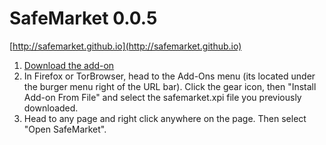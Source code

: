 # SafeMarket 0.0.5

[http://safemarket.github.io](http://safemarket.github.io)

1. [Download the add-on](https://github.com/SafeMarket/SafeMarket/raw/0.0.5/builds/safemarket-0.0.5.xpi?raw=true)
2. In Firefox or TorBrowser, head to the Add-Ons menu (its located under the burger menu right of the URL bar).
Click the gear icon, then "Install Add-on From File" and select the safemarket.xpi file you previously downloaded.
3. Head to any page and right click anywhere on the page. Then select "Open SafeMarket".
